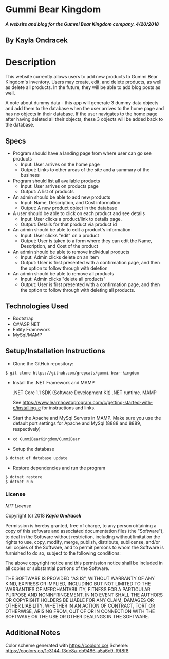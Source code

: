 ﻿# Gummi Bear Kingdom

##### A website and blog for the Gummi Bear Kingdom company. 4/20/2018

## By Kayla Ondracek

# Description
This website currently allows users to add new products to Gummi Bear Kingdom's inventory. Users may create, edit, and delete products, as well as delete all products. In the future, they will be able to add blog posts as well.

A note about dummy data - this app will generate 3 dummy data objects and add them to the database when the user arrives to the home page and has no objects in their database. If the user navigates to the home page after having deleted all their objects, these 3 objects will be added back to the database.

## Specs
* Program should have a landing page from where user can go see products
	* Input: User arrives on the home page
	* Output: Links to other areas of the site and a summary of the business
* Program should list all available products
	* Input: User arrives on products page
	* Output: A list of products
* An admin should be able to add new products
	* Input: Name, Description, and Cost information
	* Output: A new product object in the database
* A user should be able to click on each product and see details
	* Input: User clicks a product/link to details page.
	* Output: Details for that product via product id
* An admin should be able to edit a product's information
	* Input: User clicks "edit" on a product
	* Output: User is taken to a form where they can edit the Name, Description, and Cost of the product
* An admin should be able to remove individual products
	* Input: Admin clicks delete on an item
	* Output: User is first presented with a confirmation page, and then the option to follow through with deletion
* An admin should be able to remove all products
	* Input: Admin clicks "delete all products"
	* Output: User is first presented with a confirmation page, and then the option to follow through with deleting all products.


## Technologies Used
* Bootstrap
* C#/ASP.NET
* Entity Framework
* MySql/MAMP

## Setup/Installation Instructions
  * Clone the GitHub repository:
  ```
  $ git clone https://github.com/grepcats/gummi-bear-kingdom
  ```

  * Install the .NET Framework and MAMP

    .NET Core 1.1 SDK (Software Development Kit)
    .NET runtime.
    MAMP

    See https://www.learnhowtoprogram.com/c/getting-started-with-c/installing-c for instructions and links.

* Start the Apache and MySql Servers in MAMP. Make sure you use the default port settings for Apache and MySql (8888 and 8889, respectively)

* `cd GummiBearKingdom/GummiBear`

*  Setup the database

  ```
  $ dotnet ef database update
  ```
*  Restore dependencies and run the program
  ```
  $ dotnet restore
  $ dotnet run
  ```

### License

*MIT License*

Copyright (c) 2018 **_Kayla Ondracek_**

Permission is hereby granted, free of charge, to any person obtaining a copy
of this software and associated documentation files (the "Software"), to deal
in the Software without restriction, including without limitation the rights
to use, copy, modify, merge, publish, distribute, sublicense, and/or sell
copies of the Software, and to permit persons to whom the Software is
furnished to do so, subject to the following conditions:

The above copyright notice and this permission notice shall be included in all
copies or substantial portions of the Software.

THE SOFTWARE IS PROVIDED "AS IS", WITHOUT WARRANTY OF ANY KIND, EXPRESS OR
IMPLIED, INCLUDING BUT NOT LIMITED TO THE WARRANTIES OF MERCHANTABILITY,
FITNESS FOR A PARTICULAR PURPOSE AND NONINFRINGEMENT. IN NO EVENT SHALL THE
AUTHORS OR COPYRIGHT HOLDERS BE LIABLE FOR ANY CLAIM, DAMAGES OR OTHER
LIABILITY, WHETHER IN AN ACTION OF CONTRACT, TORT OR OTHERWISE, ARISING FROM,
OUT OF OR IN CONNECTION WITH THE SOFTWARE OR THE USE OR OTHER DEALINGS IN THE
SOFTWARE.

## Additional Notes
Color scheme generated with https://coolors.co/
Scheme: https://coolors.co/1c3144-f3de8a-eb9486-a5a6c9-f9f8f8
